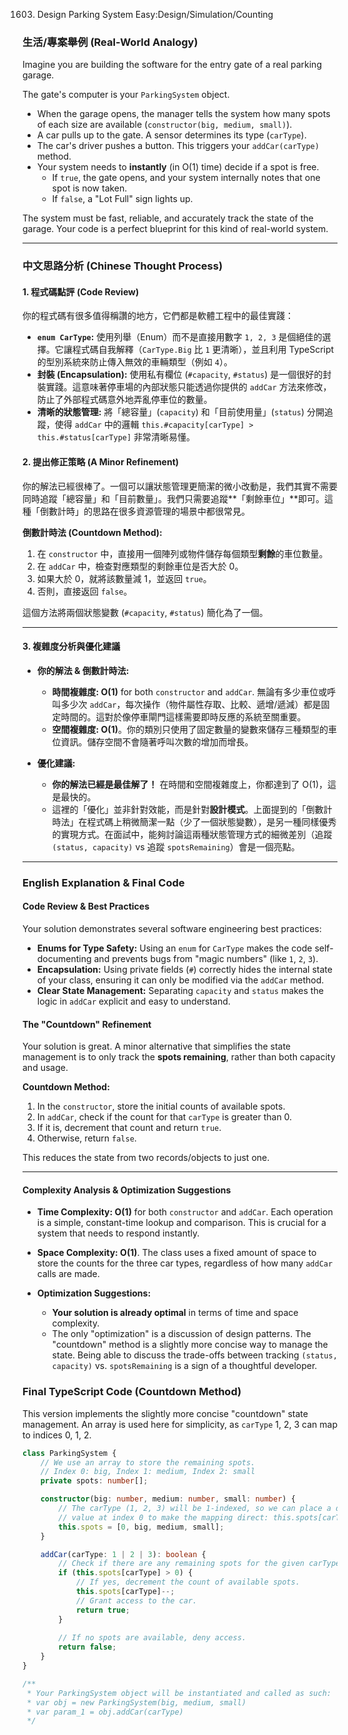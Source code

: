 1603. Design Parking System
Easy:Design/Simulation/Counting

### 生活/專案舉例 (Real-World Analogy)

Imagine you are building the software for the entry gate of a real parking garage.

The gate's computer is your `ParkingSystem` object.

  * When the garage opens, the manager tells the system how many spots of each size are available (`constructor(big, medium, small)`).
  * A car pulls up to the gate. A sensor determines its type (`carType`).
  * The car's driver pushes a button. This triggers your `addCar(carType)` method.
  * Your system needs to **instantly** (in O(1) time) decide if a spot is free.
      * If `true`, the gate opens, and your system internally notes that one spot is now taken.
      * If `false`, a "Lot Full" sign lights up.

The system must be fast, reliable, and accurately track the state of the garage. Your code is a perfect blueprint for this kind of real-world system.

-----

### 中文思路分析 (Chinese Thought Process)

#### 1\. 程式碼點評 (Code Review)

你的程式碼有很多值得稱讚的地方，它們都是軟體工程中的最佳實踐：

  * **`enum CarType`:** 使用列舉（Enum）而不是直接用數字 `1, 2, 3` 是個絕佳的選擇。它讓程式碼自我解釋（`CarType.Big` 比 `1` 更清晰），並且利用 TypeScript 的型別系統來防止傳入無效的車輛類型（例如 `4`）。
  * **封裝 (Encapsulation):** 使用私有欄位 (`#capacity`, `#status`) 是一個很好的封裝實踐。這意味著停車場的內部狀態只能透過你提供的 `addCar` 方法來修改，防止了外部程式碼意外地弄亂停車位的數量。
  * **清晰的狀態管理:** 將「總容量」(`capacity`) 和「目前使用量」(`status`) 分開追蹤，使得 `addCar` 中的邏輯 `this.#capacity[carType] > this.#status[carType]` 非常清晰易懂。

#### 2\. 提出修正策略 (A Minor Refinement)

你的解法已經很棒了。一個可以讓狀態管理更簡潔的微小改動是，我們其實不需要同時追蹤「總容量」和「目前數量」。我們只需要追蹤\*\*「剩餘車位」\*\*即可。這種「倒數計時」的思路在很多資源管理的場景中都很常見。

**倒數計時法 (Countdown Method):**

1.  在 `constructor` 中，直接用一個陣列或物件儲存每個類型**剩餘**的車位數量。
2.  在 `addCar` 中，檢查對應類型的剩餘車位是否大於 0。
3.  如果大於 0，就將該數量減 1，並返回 `true`。
4.  否則，直接返回 `false`。

這個方法將兩個狀態變數 (`#capacity`, `#status`) 簡化為了一個。

-----

#### 3\. 複雜度分析與優化建議

  * **你的解法 & 倒數計時法:**

      * **時間複雜度: O(1)** for both `constructor` and `addCar`. 無論有多少車位或呼叫多少次 `addCar`，每次操作（物件屬性存取、比較、遞增/遞減）都是固定時間的。這對於像停車閘門這樣需要即時反應的系統至關重要。
      * **空間複雜度: O(1)**。你的類別只使用了固定數量的變數來儲存三種類型的車位資訊。儲存空間不會隨著呼叫次數的增加而增長。

  * **優化建議:**

      * **你的解法已經是最佳解了！** 在時間和空間複雜度上，你都達到了 O(1)，這是最快的。
      * 這裡的「優化」並非針對效能，而是針對**設計模式**。上面提到的「倒數計時法」在程式碼上稍微簡潔一點（少了一個狀態變數），是另一種同樣優秀的實現方式。在面試中，能夠討論這兩種狀態管理方式的細微差別（追蹤 `(status, capacity)` vs 追蹤 `spotsRemaining`）會是一個亮點。

-----

### English Explanation & Final Code

#### Code Review & Best Practices

Your solution demonstrates several software engineering best practices:

  * **Enums for Type Safety:** Using an `enum` for `CarType` makes the code self-documenting and prevents bugs from "magic numbers" (like `1`, `2`, `3`).
  * **Encapsulation:** Using private fields (`#`) correctly hides the internal state of your class, ensuring it can only be modified via the `addCar` method.
  * **Clear State Management:** Separating `capacity` and `status` makes the logic in `addCar` explicit and easy to understand.

#### The "Countdown" Refinement

Your solution is great. A minor alternative that simplifies the state management is to only track the **spots remaining**, rather than both capacity and usage.

**Countdown Method:**

1.  In the `constructor`, store the initial counts of available spots.
2.  In `addCar`, check if the count for that `carType` is greater than 0.
3.  If it is, decrement that count and return `true`.
4.  Otherwise, return `false`.

This reduces the state from two records/objects to just one.

-----

#### Complexity Analysis & Optimization Suggestions

  * **Time Complexity: O(1)** for both `constructor` and `addCar`. Each operation is a simple, constant-time lookup and comparison. This is crucial for a system that needs to respond instantly.

  * **Space Complexity: O(1)**. The class uses a fixed amount of space to store the counts for the three car types, regardless of how many `addCar` calls are made.

  * **Optimization Suggestions:**

      * **Your solution is already optimal** in terms of time and space complexity.
      * The only "optimization" is a discussion of design patterns. The "countdown" method is a slightly more concise way to manage the state. Being able to discuss the trade-offs between tracking `(status, capacity)` vs. `spotsRemaining` is a sign of a thoughtful developer.

### Final TypeScript Code (Countdown Method)

This version implements the slightly more concise "countdown" state management. An array is used here for simplicity, as `carType` 1, 2, 3 can map to indices 0, 1, 2.

```typescript
class ParkingSystem {
    // We use an array to store the remaining spots.
    // Index 0: big, Index 1: medium, Index 2: small
    private spots: number[];

    constructor(big: number, medium: number, small: number) {
        // The carType (1, 2, 3) will be 1-indexed, so we can place a dummy
        // value at index 0 to make the mapping direct: this.spots[carType].
        this.spots = [0, big, medium, small];
    }

    addCar(carType: 1 | 2 | 3): boolean {
        // Check if there are any remaining spots for the given carType.
        if (this.spots[carType] > 0) {
            // If yes, decrement the count of available spots.
            this.spots[carType]--;
            // Grant access to the car.
            return true;
        }
        
        // If no spots are available, deny access.
        return false;
    }
}

/**
 * Your ParkingSystem object will be instantiated and called as such:
 * var obj = new ParkingSystem(big, medium, small)
 * var param_1 = obj.addCar(carType)
 */
```